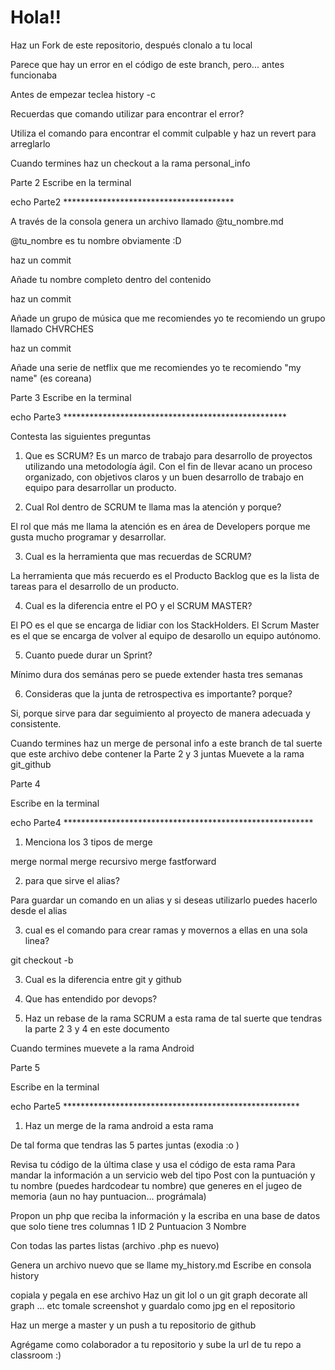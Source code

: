 # Hola!!

Haz un Fork de este repositorio, después clonalo a tu local



Parece que hay un error en el código de este branch, pero... antes funcionaba

Antes de empezar teclea history -c

Recuerdas que comando utilizar para encontrar el error?

Utiliza el comando para encontrar el commit culpable y haz un revert para arreglarlo


Cuando termines haz un checkout a la rama personal_info

Parte 2
Escribe en la terminal

echo Parte2 ***************************************

A través de la consola genera un archivo llamado
@tu_nombre.md

@tu_nombre es tu nombre obviamente :D

haz un commit

Añade tu nombre completo dentro del contenido

haz un commit

Añade un grupo de música que me recomiendes
yo te recomiendo un grupo llamado CHVRCHES

haz un commit

Añade una serie de netflix que me recomiendes
yo te recomiendo "my name" (es coreana)

Parte 3
Escribe en la terminal 

echo Parte3 ***************************************************

Contesta las siguientes preguntas

1. Que es SCRUM?
   Es un marco de trabajo para desarrollo de proyectos utilizando una metodología ágil. Con el fin de llevar acano un proceso organizado, con objetivos claros y un buen desarrollo de trabajo en equipo para desarrollar un producto. 


2. Cual Rol dentro de SCRUM te llama mas la atención y porque?

  El rol que más me llama la atención es en área de Developers porque me gusta mucho programar y desarrollar.

3. Cual es la herramienta que mas recuerdas de SCRUM?

  La herramienta que más recuerdo es el Producto Backlog que es la lista de tareas para el desarrollo de un producto.

4. Cual es la diferencia entre el PO y el SCRUM MASTER?

  El PO es el que se encarga de lidiar con los StackHolders.
  El Scrum Master es el que se encarga de volver al equipo de desarollo un equipo autónomo.

5. Cuanto puede durar un Sprint?

  Mínimo dura dos semánas pero se puede extender hasta tres semanas

6. Consideras que la junta de retrospectiva es importante? porque?

  Si, porque sirve para dar seguimiento al proyecto de manera adecuada y consistente.

Cuando termines haz un merge de personal info a este branch
de tal suerte que este archivo debe contener la Parte 2 y 3 juntas 
Muevete a la rama git_github

Parte 4

Escribe en la terminal

echo Parte4 *********************************************************

1. Menciona los 3 tipos de merge

  merge normal
  merge recursivo 
  merge fastforward

2. para que sirve el alias?

  Para guardar un comando en un alias y si deseas utilizarlo puedes hacerlo desde el alias

3. cual es el comando para crear ramas y movernos a ellas en una sola linea?

  git checkout -b

3. Cual es la diferencia entre git y github

4. Que has entendido por devops?

5. Haz un rebase de la rama SCRUM a esta rama
de tal suerte que tendras la parte 2 3 y 4 en este documento

Cuando termines muevete a la rama Android

Parte 5

Escribe en la terminal

echo Parte5 ******************************************************

1. Haz un merge de la rama android a esta rama 

De tal forma que tendras las 5 partes juntas (exodia :o )

Revisa tu código de la última clase
y usa el código de esta rama
Para mandar la información a un servicio web del tipo Post 
con la puntuación y tu nombre (puedes hardcodear tu nombre)
que generes en el jugeo de memoria
(aun no hay puntuacion... prográmala)

Propon un php que reciba la información  y la escriba en una base de datos
que solo tiene tres columnas
1 ID
2 Puntuacion
3 Nombre

Con todas las partes listas
(archivo .php es nuevo)

Genera un archivo nuevo que se llame my_history.md
Escribe en consola
history

copiala y pegala en ese archivo
Haz un git lol o un git graph decorate all graph ... etc tomale screenshot 
y guardalo como jpg en el repositorio

Haz un merge a master y un push a tu repositorio de github

Agrégame como colaborador a tu repositorio y sube la url de tu repo a classroom :) 